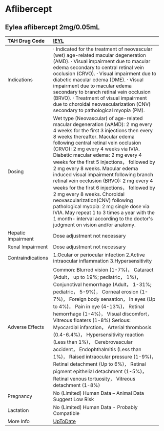 # Aflibercept

## Eylea aflibercept 2mg/0.05mL

| TAH Drug Code      | [IEYL](https://www.tahsda.org.tw/drugs/hissearch.php?drug_code=IEYL)                                                                                                                                                                                                                                                                                                                                                                                                                                                                                                                                                                                                                                                                           |
|:-------------------|:-----------------------------------------------------------------------------------------------------------------------------------------------------------------------------------------------------------------------------------------------------------------------------------------------------------------------------------------------------------------------------------------------------------------------------------------------------------------------------------------------------------------------------------------------------------------------------------------------------------------------------------------------------------------------------------------------------------------------------------------------|
| Indications        | ‧ Indicated for the treatment of neovascular (wet) age-related macular degeneration (AMD). ‧ Visual impairment due to macular edema secondary to central retinal vein occlusion (CRVO). ‧ Visual impairment due to diabetic macular edema (DME). ‧ Visual impairment due to macular edema secondary to branch retinal vein occlusion (BRVO). ‧ Treatment of visual impairment due to choroidal neovascularization (CNV) secondary to pathological myopia (PM).                                                                                                                                                                                                                                                                                 |
| Dosing             | Wet type (Neovascular) of age-related macular degeneration (wAMD): 2 mg every 4 weeks for the first 3 injections then every 8 weeks thereafter. Macular edema following central retinal vein occlusion (CRVO): 2 mg every 4 weeks via IVIA. Diabetic macular edema: 2 mg every 4 weeks for the first 5 injections， followed by 2 mg every 8 weeks. Macular edema induced visual impairment following branch retinal vein occlusion (BRVO): 2 mg every 4 weeks for the first 6 injections， followed by 2 mg every 8 weeks. Choroidal neovascularization(CNV) following pathological myopia: 2 mg single dose via IVIA. May repeat 1 to 3 times a year with the 1 month- interval according to the doctor's judgment on vision and/or anatomy. |
| Hepatic Impairment | Dose adjustment not necessary                                                                                                                                                                                                                                                                                                                                                                                                                                                                                                                                                                                                                                                                                                                  |
| Renal Impairment   | Dose adjustment not necessary                                                                                                                                                                                                                                                                                                                                                                                                                                                                                                                                                                                                                                                                                                                  |
| Contraindications  | 1.Ocular or periocular infection 2.Active intraocular inflammation 3.Hypersensitivity                                                                                                                                                                                                                                                                                                                                                                                                                                                                                                                                                                                                                                                          |
| Adverse Effects    | Common: Blurred vision (1-7%)， Cataract (Adult， up to 19%; pediatric， 1%)， Conjunctival hemorrhage (Adult， 1-31%; pediatric， 5-9%)， Corneal erosion (1-7%)， Foreign body sensation， In eyes (Up to 4%)， Pain in eye (4-13%)， Retinal hemorrhage (1-4%)， Visual discomfort， Vitreous floaters (1-8%) Serious: Myocardial infarction， Arterial thrombosis (0.4-6.4%)， Hypersensitivity reaction (Less than 1%)， Cerebrovascular accident， Endophthalmitis (Less than 1%)， Raised intraocular pressure (1-9%)， Retinal detachment (Up to 6%)， Retinal pigment epithelial detachment (1-5%)， Retinal venous tortuosity， Vitreous detachment (1-8%)                                                                           |
| Pregnancy          | No (Limited) Human Data – Animal Data Suggest Low Risk                                                                                                                                                                                                                                                                                                                                                                                                                                                                                                                                                                                                                                                                                         |
| Lactation          | No (Limited) Human Data - Probably Compatible                                                                                                                                                                                                                                                                                                                                                                                                                                                                                                                                                                                                                                                                                                  |
| More Info          | [UpToDate](https://www.uptodate.com/contents/aflibercept-drug-information)                                                                                                                                                                                                                                                                                                                                                                                                                                                                                                                                                                                                                                                                     |

